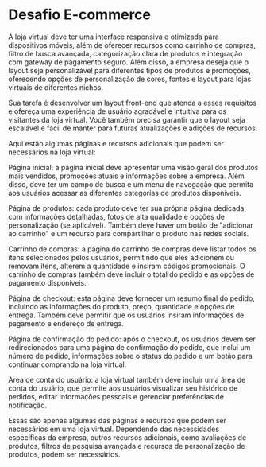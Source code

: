 # Desafio E-commerce

A loja virtual deve ter uma interface responsiva e otimizada para dispositivos móveis, além de oferecer recursos como carrinho de compras, filtro de busca avançada, categorização clara de produtos e integração com gateway de pagamento seguro. Além disso, a empresa deseja que o layout seja personalizável para diferentes tipos de produtos e promoções, oferecendo opções de personalização de cores, fontes e layout para lojas virtuais de diferentes nichos.

Sua tarefa é desenvolver um layout front-end que atenda a esses requisitos e ofereça uma experiência de usuário agradável e intuitiva para os visitantes da loja virtual. Você também precisa garantir que o layout seja escalável e fácil de manter para futuras atualizações e adições de recursos.

Aqui estão algumas páginas e recursos adicionais que podem ser necessários na loja virtual:

Página inicial: a página inicial deve apresentar uma visão geral dos produtos mais vendidos, promoções atuais e informações sobre a empresa. Além disso, deve ter um campo de busca e um menu de navegação que permita aos usuários acessar as diferentes categorias de produtos disponíveis.

Página de produtos: cada produto deve ter sua própria página dedicada, com informações detalhadas, fotos de alta qualidade e opções de personalização (se aplicável). Também deve haver um botão de "adicionar ao carrinho" e um recurso para compartilhar o produto nas redes sociais.

Carrinho de compras: a página do carrinho de compras deve listar todos os itens selecionados pelos usuários, permitindo que eles adicionem ou removam itens, alterem a quantidade e insiram códigos promocionais. O carrinho de compras também deve incluir o total do pedido e as opções de pagamento disponíveis.

Página de checkout: esta página deve fornecer um resumo final do pedido, incluindo as informações do produto, preço, quantidade e opções de entrega. Também deve permitir que os usuários insiram informações de pagamento e endereço de entrega.

Página de confirmação do pedido: após o checkout, os usuários devem ser redirecionados para uma página de confirmação do pedido, que inclui um número de pedido, informações sobre o status do pedido e um botão para continuar comprando na loja virtual.

Área de conta do usuário: a loja virtual também deve incluir uma área de conta do usuário, que permite aos usuários visualizar seu histórico de pedidos, editar informações pessoais e gerenciar preferências de notificação.

Essas são apenas algumas das páginas e recursos que podem ser necessários em uma loja virtual. Dependendo das necessidades específicas da empresa, outros recursos adicionais, como avaliações de produtos, filtros de pesquisa avançada e recursos de personalização de produtos, podem ser necessários.
